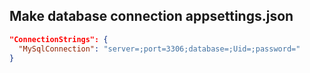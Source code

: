 ## Make database connection appsettings.json
```json
"ConnectionStrings": {
  "MySqlConnection": "server=;port=3306;database=;Uid=;password="
}
```